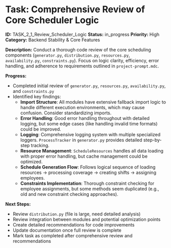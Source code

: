 # Task: Comprehensive Review of Core Scheduler Logic

**ID:** TASK_2_1_Review_Scheduler_Logic
**Status:** in_progress
**Priority:** High
**Category:** Backend Stability & Core Features

**Description:**
Conduct a thorough code review of the core scheduling components (`generator.py`, `distribution.py`, `resources.py`, `availability.py`, `constraints.py`). Focus on logic clarity, efficiency, error handling, and adherence to requirements outlined in `project-prompt.mdc`.

**Progress:**
- Completed initial review of `generator.py`, `resources.py`, `availability.py`, and `constraints.py`
- Identified key findings:
  - **Import Structure**: All modules have extensive fallback import logic to handle different execution environments, which may cause confusion. Consider standardizing imports.
  - **Error Handling**: Good error handling throughout with detailed logging, but some edge cases (like handling invalid time formats) could be improved.
  - **Logging**: Comprehensive logging system with multiple specialized loggers. `ProcessTracker` in `generator.py` provides detailed step-by-step tracking.
  - **Resource Management**: `ScheduleResources` handles all data loading with proper error handling, but cache management could be optimized.
  - **Schedule Generation Flow**: Follows logical sequence of loading resources → processing coverage → creating shifts → assigning employees.
  - **Constraints Implementation**: Thorough constraint checking for employee assignments, but some methods seem duplicated (e.g., old and new constraint checking approaches).

**Next Steps:**
- Review `distribution.py` (file is large, need detailed analysis)
- Review integration between modules and potential optimization points
- Create detailed recommendations for code improvements
- Update documentation once full review is complete
- Mark task as completed after comprehensive review and recommendations
